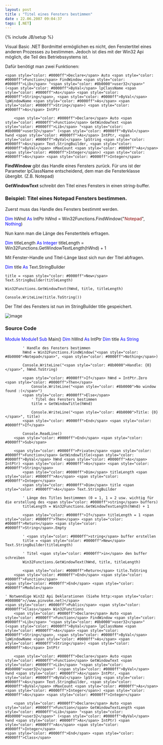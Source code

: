 ```yaml
---
layout: post
title : "Titel eines Fensters bestimmen"
date : 22.06.2007 09:04:37
tags: [.NET]
---
```

{% include JB/setup %}

Visual Basic .NET Bordmittel ermöglichen es nicht, den Fenstertitel eines anderen Prozesses zu bestimmen. Jedoch ist dies mit der Win32 Api möglich, die Teil des Betriebssystems ist.

Dafür benötigt man zwei Funktionen:

    <span style="color: #0000ff">Declare</span> Auto <span style="color: #0000ff">Function</span> FindWindow <span style="color: #0000ff">Lib</span> "<span style="color: #8b0000">user32</span>" (<span style="color: #0000ff">ByVal</span> lpClassName <span style="color: #0000ff">As</span> <span style="color: #0000ff">String</span>, <span style="color: #0000ff">ByVal</span> lpWindowName <span style="color: #0000ff">As</span> <span style="color: #0000ff">String</span>) <span style="color: #0000ff">As</span> IntPtr

        <span style="color: #0000ff">Declare</span> Auto <span style="color: #0000ff">Function</span> GetWindowText <span style="color: #0000ff">Lib</span> "<span style="color: #8b0000">user32</span>" (<span style="color: #0000ff">ByVal</span> hwnd <span style="color: #0000ff">As</span> IntPtr, <span style="color: #0000ff">ByVal</span> lpString <span style="color: #0000ff">As</span> Text.StringBuilder, <span style="color: #0000ff">ByVal</span> nMaxCount <span style="color: #0000ff">As</span> <span style="color: #0000ff">Integer</span>) <span style="color: #0000ff">As</span> <span style="color: #0000ff">Integer</span>

**FindWindow** gibt das Handle eines Fensters zurück. Für uns ist der Parameter lpClassName entscheidend, dem man die Fensterklasse übergibt. (Z.B. Notepad)

**GetWindowText** schreibt den Titel eines Fensters in einen string-buffer.

### Beispiel: Titel eines Notepad Fensters bestimmen.

Zuerst muss das Handle des Fensters bestimmt werden.

<span style="color: #0000ff">Dim</span> hWnd <span style="color: #0000ff">As</span> IntPtr 
    hWnd = Win32Functions.FindWindow("<span style="color: #8b0000">Notepad</span>", <span style="color: #0000ff">Nothing</span>)

Nun kann man die Länge des Fenstertitels erfragen.

<span style="color: #0000ff">Dim</span> titleLength <span style="color: #0000ff">As</span> <span style="color: #0000ff">Integer</span>
    titleLength = Win32Functions.GetWindowTextLength(hWnd) + 1

Mit Fenster-Handle und Titel-Länge lässt sich nun der Titel abfragen.

<span style="color: #0000ff">Dim</span> title <span style="color: #0000ff">As</span> Text.StringBuilder

    title = <span style="color: #0000ff">New</span> Text.StringBuilder(titleLength)

    Win32Functions.GetWindowText(hWnd, title, titleLength)

    Console.WriteLine(title.ToString())

Der Titel des Fensters ist nun im StringBuilder title gespeichert. 

![image](http://vb-magazin.de/janm/blog/images/TiteleinesFenstersbestimmen_7967/image.png) 

### Source Code

<span style="color: #0000ff">Module</span> <span style="color: #0000ff">Module</span>1
        <span style="color: #0000ff">Sub</span> Main()
            <span style="color: #0000ff">Dim</span> hWnd <span style="color: #0000ff">As</span> IntPtr
            <span style="color: #0000ff">Dim</span> title <span style="color: #0000ff">As</span> <span style="color: #0000ff">String</span>

            ' Handle des Fensters bestimmen
            hWnd = Win32Functions.FindWindow("<span style="color: #8b0000">Notepad</span>", <span style="color: #0000ff">Nothing</span>)

            Console.WriteLine("<span style="color: #8b0000">Handle: {0}</span>", hWnd.ToString)

            <span style="color: #0000ff">If</span> hWnd = IntPtr.Zero <span style="color: #0000ff">Then</span>
                Console.WriteLine("<span style="color: #8b0000">No window found :(</span>")
            <span style="color: #0000ff">Else</span>
                ' Titel des Fensters bestimmen
                title = GetWindowTitle(hWnd)

                Console.WriteLine("<span style="color: #8b0000">Title: {0}</span>", title)
            <span style="color: #0000ff">End</span> <span style="color: #0000ff">If</span>

            Console.ReadLine()
        <span style="color: #0000ff">End</span> <span style="color: #0000ff">Sub</span>

        <span style="color: #0000ff">Private</span> <span style="color: #0000ff">Function</span> GetWindowTitle(<span style="color: #0000ff">ByVal</span> hWnd <span style="color: #0000ff">As</span> IntPtr) <span style="color: #0000ff">As</span> <span style="color: #0000ff">String</span>
            <span style="color: #0000ff">Dim</span> titleLength <span style="color: #0000ff">As</span> <span style="color: #0000ff">Integer</span>
            <span style="color: #0000ff">Dim</span> title <span style="color: #0000ff">As</span> Text.StringBuilder

            ' Länge des Titles bestimmmen (0 = 1, 1 = 2 usw. wichtig für die erstellung des <span style="color: #0000ff">string</span> buffers)
            titleLength = Win32Functions.GetWindowTextLength(hWnd) + 1

            <span style="color: #0000ff">If</span> titleLength = 1 <span style="color: #0000ff">Then</span> <span style="color: #0000ff">Return</span> <span style="color: #0000ff">String</span>.Empty

            ' <span style="color: #0000ff">string</span> buffer erstellen
            title = <span style="color: #0000ff">New</span> Text.StringBuilder(titleLength)

            ' Titel <span style="color: #0000ff">in</span> den buffer schreiben
            Win32Functions.GetWindowText(hWnd, title, titleLength)

            <span style="color: #0000ff">Return</span> title.ToString
        <span style="color: #0000ff">End</span> <span style="color: #0000ff">Function</span>
    <span style="color: #0000ff">End</span> <span style="color: #0000ff">Module</span>

    ' Notwendige Win32 Api Deklarationen (Siehe http:<span style="color: #008000">//www.pinvoke.net)</span>
    <span style="color: #0000ff">Public</span> <span style="color: #0000ff">Class</span> Win32Functions
        <span style="color: #0000ff">Declare</span> Auto <span style="color: #0000ff">Function</span> FindWindow <span style="color: #0000ff">Lib</span> "<span style="color: #8b0000">user32</span>" (<span style="color: #0000ff">ByVal</span> lpClassName <span style="color: #0000ff">As</span> <span style="color: #0000ff">String</span>, <span style="color: #0000ff">ByVal</span> lpWindowName <span style="color: #0000ff">As</span> <span style="color: #0000ff">String</span>) <span style="color: #0000ff">As</span> IntPtr

        <span style="color: #0000ff">Declare</span> Auto <span style="color: #0000ff">Function</span> GetWindowText <span style="color: #0000ff">Lib</span> "<span style="color: #8b0000">user32</span>" (<span style="color: #0000ff">ByVal</span> hwnd <span style="color: #0000ff">As</span> IntPtr, <span style="color: #0000ff">ByVal</span> lpString <span style="color: #0000ff">As</span> Text.StringBuilder, <span style="color: #0000ff">ByVal</span> nMaxCount <span style="color: #0000ff">As</span> <span style="color: #0000ff">Integer</span>) <span style="color: #0000ff">As</span> <span style="color: #0000ff">Integer</span>

        <span style="color: #0000ff">Declare</span> Auto <span style="color: #0000ff">Function</span> GetWindowTextLength <span style="color: #0000ff">Lib</span> "<span style="color: #8b0000">user32</span>" (<span style="color: #0000ff">ByVal</span> hwnd <span style="color: #0000ff">As</span> IntPtr) <span style="color: #0000ff">As</span> <span style="color: #0000ff">Integer</span>
    <span style="color: #0000ff">End</span> <span style="color: #0000ff">Class</span>
